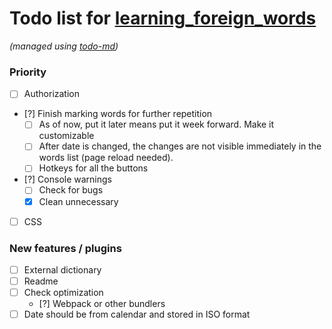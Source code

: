 # Todo list for [learning_foreign_words](https://github.com/olegzhermal/learning_foreign_words)

_(managed using [todo-md](https://github.com/Hypercubed/todo-md))_

### Priority
- [ ] Authorization
- [?] Finish marking words for further repetition
	- [ ] As of now, put it later means put it week forward. Make it customizable
	- [ ] After date is changed, the changes are not visible immediately in the words list (page reload needed).
	- [ ] Hotkeys for all the buttons
- [?] Console warnings
	- [ ] Check for bugs
	- [x] Clean unnecessary
- [ ] CSS

### New features / plugins
- [ ] External dictionary
- [ ] Readme
- [ ] Check optimization
	- [?] Webpack or other bundlers
- [ ] Date should be from calendar and stored in ISO format
